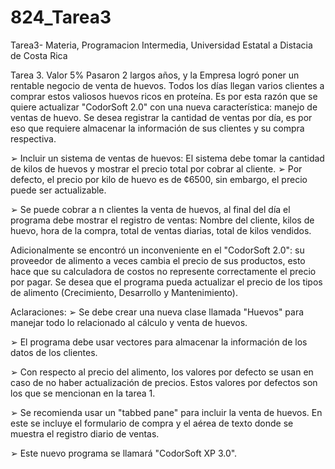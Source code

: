 # 824_Tarea3
Tarea3- Materia, Programacion Intermedia, Universidad Estatal a Distacia de Costa Rica

Tarea 3. Valor 5%
Pasaron 2 largos años, y la Empresa logró poner un rentable negocio de venta
de huevos. Todos los días llegan varios clientes a comprar estos valiosos huevos
ricos en proteína. Es por esta razón que se quiere actualizar "CodorSoft 2.0" con
una nueva característica: manejo de ventas de huevo.
Se desea registrar la cantidad de ventas por día, es por eso que requiere
almacenar la información de sus clientes y su compra respectiva.

➢ Incluir un sistema de ventas de huevos: El sistema debe tomar la cantidad
de kilos de huevos y mostrar el precio total por cobrar al cliente.
➢ Por defecto, el precio por kilo de huevo es de ¢6500, sin embargo, el
precio puede ser actualizable.

➢ Se puede cobrar a n clientes la venta de huevos, al final del día el
programa debe mostrar el registro de ventas: Nombre del cliente, kilos
de huevo, hora de la compra, total de ventas diarias, total de kilos
vendidos.

Adicionalmente se encontró un inconveniente en el "CodorSoft 2.0": su
proveedor de alimento a veces cambia el precio de sus productos, esto hace que
su calculadora de costos no represente correctamente el precio por pagar. Se
desea que el programa pueda actualizar el precio de los tipos de alimento
(Crecimiento, Desarrollo y Mantenimiento).

Aclaraciones:
➢ Se debe crear una nueva clase llamada "Huevos" para manejar todo lo
relacionado al cálculo y venta de huevos.

➢ El programa debe usar vectores para almacenar la información de los
datos de los clientes.

➢ Con respecto al precio del alimento, los valores por defecto se usan en
caso de no haber actualización de precios. Estos valores por defectos son
los que se mencionan en la tarea 1.

➢ Se recomienda usar un "tabbed pane" para incluir la venta de huevos. En
este se incluye el formulario de compra y el aérea de texto donde se
muestra el registro diario de ventas.

➢ Este nuevo programa se llamará "CodorSoft XP 3.0".
